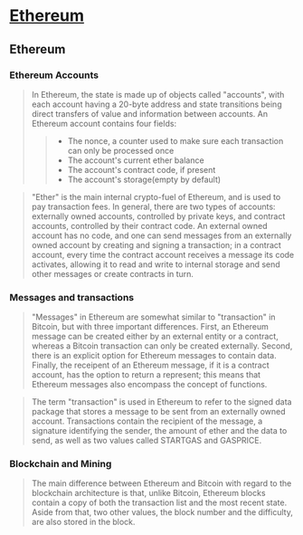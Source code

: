 # [Ethereum](https://ethereum.org/669c9e2e2027310b6b3cdce6e1c52962/Ethereum_Whitepaper_-_Buterin_2014.pdf)

## Ethereum
### Ethereum Accounts
> In Ethereum, the state is made up of objects called "accounts", with each account having a 20-byte address and state transitions being direct transfers of value and information between accounts. An Ethereum account contains four fields:
>>- The nonce, a counter used to make sure each transaction can only be processed once
>>- The account's current ether balance
>>- The account's contract code, if present
>>- The account's storage(empty by default)

> "Ether" is the main internal crypto-fuel of Ethereum, and is used to pay transaction fees. In general, there are two types of accounts: externally owned accounts, controlled by private keys, and contract accounts, controlled by their contract code. An external owned account has no code, and one can send messages from an externally owned account by creating and signing a transaction; in a contract account, every time the contract account receives a message its code activates, allowing it to read and write to internal storage and send other messages or create contracts in turn.  

### Messages and transactions
> "Messages" in Ethereum are somewhat similar to "transaction" in Bitcoin, but with three important differences. First, an Ethereum message can be created either by an external entity or a contract, whereas a Bitcoin transaction can only be created externally. Second, there is an explicit option for Ethereum messages to contain data. Finally, the receipent of an Ethereum message, if it is a contract account, has the option to return a represent; this means that Ethereum messages also encompass the concept of functions. 

> The term "transaction" is used in Ethereum to refer to the signed data package that stores a message to be sent from an externally owned account. Transactions contain the recipient of the message, a signature identifying the sender, the amount of ether and the data to send, as well as two values called STARTGAS and GASPRICE.

### Blockchain and Mining
> The main difference between Ethereum and Bitcoin with regard to the blockchain architecture is that, unlike Bitcoin, Ethereum blocks contain a copy of both the transaction list and the most recent state. Aside from that, two other values, the block number and the difficulty, are also stored in the block.



